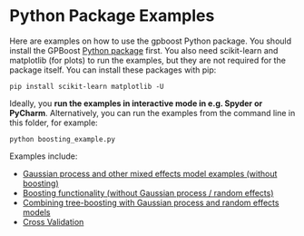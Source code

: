 Python Package Examples
=======================

Here are examples on how to use the gpboost Python package. You should install the GPBoost [Python package](https://github.com/fabsig/GPBoost/tree/master/python-package) first. You also need scikit-learn and matplotlib (for plots) to run the examples, but they are not required for the package itself. You can install these packages with pip:

```
pip install scikit-learn matplotlib -U
```

Ideally, you **run the examples in interactive mode in e.g. Spyder or PyCharm**. Alternatively, you can run the examples from the command line in this folder, for example:

```
python boosting_example.py
```

Examples include:

* [Gaussian process and other mixed effects model examples (without boosting)](https://github.com/fabsig/GPBoost/blob/master/examples/python-guide/Gaussian_process_mixed_effects_models_example.py)
* [Boosting functionality (without Gaussian process / random effects)](https://github.com/fabsig/GPBoost/blob/master/examples/python-guide/boosting_example.py)
* [Combining tree-boosting with Gaussian process and random effects models](https://github.com/fabsig/GPBoost/blob/master/examples/python-guide/combined_boosting_GP_example.py)
* [Cross Validation](https://github.com/fabsig/GPBoost/blob/master/examples/python-guide/cross_validation_example.py)
